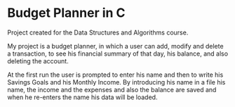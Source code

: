 # Budget Planner in C
 Project created for the Data Structures and Algorithms course. 


My project is a budget planner, in which a user can add, modify and delete a transaction, to see his financial summary of that day, his balance, and also deleting the account.

At the first run the user is prompted to enter his name and then to write his Savings Goals and his Monthly Income. By introducing his name in a file his name, the income and the expenses and also the balance are saved and when he re-enters the name his data will be loaded.


